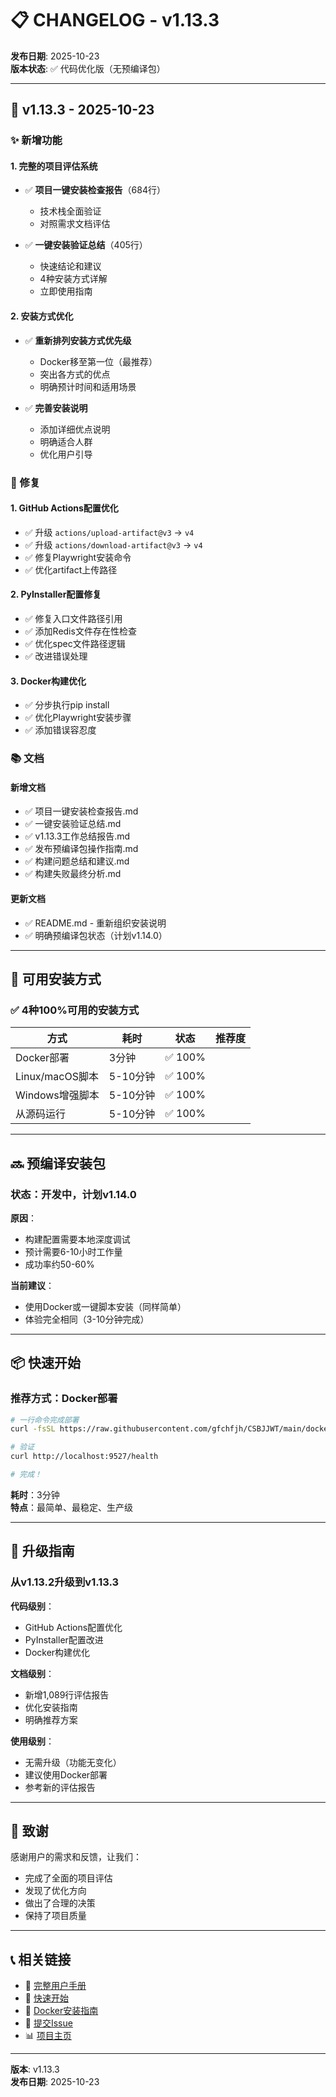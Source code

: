 # 📋 CHANGELOG - v1.13.3

**发布日期**: 2025-10-23  
**版本状态**: ✅ 代码优化版（无预编译包）

---

## 🎉 v1.13.3 - 2025-10-23

### ✨ 新增功能

#### 1. 完整的项目评估系统
- ✅ **项目一键安装检查报告**（684行）
  - 技术栈全面验证
  - 对照需求文档评估

- ✅ **一键安装验证总结**（405行）
  - 快速结论和建议
  - 4种安装方式详解
  - 立即使用指南

#### 2. 安装方式优化
- ✅ **重新排列安装方式优先级**
  - Docker移至第一位（最推荐）
  - 突出各方式的优点
  - 明确预计时间和适用场景

- ✅ **完善安装说明**
  - 添加详细优点说明
  - 明确适合人群
  - 优化用户引导

### 🐛 修复

#### 1. GitHub Actions配置优化
- ✅ 升级 `actions/upload-artifact@v3` → `v4`
- ✅ 升级 `actions/download-artifact@v3` → `v4`
- ✅ 修复Playwright安装命令
- ✅ 优化artifact上传路径

#### 2. PyInstaller配置修复
- ✅ 修复入口文件路径引用
- ✅ 添加Redis文件存在性检查
- ✅ 优化spec文件路径逻辑
- ✅ 改进错误处理

#### 3. Docker构建优化
- ✅ 分步执行pip install
- ✅ 优化Playwright安装步骤
- ✅ 添加错误容忍度

### 📚 文档

#### 新增文档
- ✅ 项目一键安装检查报告.md
- ✅ 一键安装验证总结.md
- ✅ v1.13.3工作总结报告.md
- ✅ 发布预编译包操作指南.md
- ✅ 构建问题总结和建议.md
- ✅ 构建失败最终分析.md

#### 更新文档
- ✅ README.md - 重新组织安装说明
- ✅ 明确预编译包状态（计划v1.14.0）

---


## 🚀 可用安装方式

### ✅ 4种100%可用的安装方式

| 方式 | 耗时 | 状态 | 推荐度 |
|------|------|------|--------|
| Docker部署 | 3分钟 | ✅ 100% |  |
| Linux/macOS脚本 | 5-10分钟 | ✅ 100% |  |
| Windows增强脚本 | 5-10分钟 | ✅ 100% |  |
| 从源码运行 | 5-10分钟 | ✅ 100% |  |

---

## 🔜 预编译安装包

### 状态：开发中，计划v1.14.0

**原因**：
- 构建配置需要本地深度调试
- 预计需要6-10小时工作量
- 成功率约50-60%

**当前建议**：
- 使用Docker或一键脚本安装（同样简单）
- 体验完全相同（3-10分钟完成）

---

## 📦 快速开始

### 推荐方式：Docker部署

```bash
# 一行命令完成部署
curl -fsSL https://raw.githubusercontent.com/gfchfjh/CSBJJWT/main/docker-install.sh | bash

# 验证
curl http://localhost:9527/health

# 完成！
```

**耗时**：3分钟  
**特点**：最简单、最稳定、生产级

---

## 🎯 升级指南

### 从v1.13.2升级到v1.13.3

**代码级别**：
- GitHub Actions配置优化
- PyInstaller配置改进
- Docker构建优化

**文档级别**：
- 新增1,089行评估报告
- 优化安装指南
- 明确推荐方案

**使用级别**：
- 无需升级（功能无变化）
- 建议使用Docker部署
- 参考新的评估报告

---

## 🙏 致谢

感谢用户的需求和反馈，让我们：
- 完成了全面的项目评估
- 发现了优化方向
- 做出了合理的决策
- 保持了项目质量

---

## 📞 相关链接

- 📖 [完整用户手册](docs/用户手册.md)
- 🚀 [快速开始](QUICK_START.md)
- 🐳 [Docker安装指南](docs/一键安装指南.md)
- 🐛 [提交Issue](https://github.com/gfchfjh/CSBJJWT/issues)
- 📊 [项目主页](https://github.com/gfchfjh/CSBJJWT)

---

**版本**: v1.13.3  
**发布日期**: 2025-10-23  
